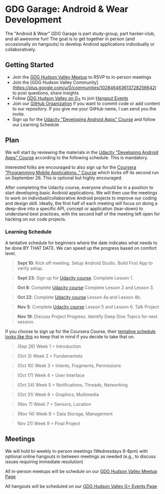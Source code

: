 GDG Garage: Android & Wear Development
======================================

The "Android & Wear" GDG Garage is part study-group, part hacker-club, and all awesome fun! The goal is to get together in person (and occasionally on hangouts) to develop Android applications individually or collaboratively.


Getting Started
---------------

 * Join the [GDG Hudson Valley Meetup](http://www.meetup.com/gdg-hudson-valley/) to RSVP to in-person meetings
 * Join the [GDG Hudson Valley Community] (https://plus.google.com/u/0/communities/102846463613728256642) to post questions, share insights
 * Follow [GDG Hudson Valley on G+](https://plus.google.com/u/0/b/116637480947982055865/116637480947982055865/posts) to join [Hangout Events](https://plus.google.com/u/0/b/116637480947982055865/events)
 * Join our [GitHub Organization](https://github.com/orgs/gdg-hudson-valley/teams/android-garage) if you want to commit code or add content to our repository. If you give me your GitHub name, I can send you the invite.
 * Sign up for the [Udacity "Developing Android Apps" Course](https://www.udacity.com/course/ud853) and follow our Learning Schedule


Plan
-----
We will start by reviewing the materials in the [Udacity "Developing Android Apps" Course](https://www.udacity.com/course/ud853) according to the following schedule. This is mandatory.

Interested folks are encouraged to also sign up for the [Coursera "Programming Mobile Applications.." Course](https://www.coursera.org/course/android) which kicks off its second run on September 26. This is optional but highly encouraged.

After completing the Udacity course, everyone should be in a position to start developing basic Android applications. We will then use the meetings to work on individual/collaborative Android projects to improve our coding and design skill. Ideally, the first half of each meeting will focus on doing a deep-dive into a specific API, concept or application (tear-down) to understand best practices, with the second half of the meeting left open for hacking on our code projects.

### Learning Schedule

A tentative schedule for beginners where the date indicates what needs to be done BY THAT DATE. 
We can speed up the progress based on comfort level.

  > **Sept 10**: Kick off meeting. Setup Android Studio. Build First App to verify setup.
  
  > **Sept 23**: Sign up for [Udacity course](https://www.udacity.com/course/ud853). Complete Lesson 1.
  
  > **Oct 8**: Complete [Udacity course](https://www.udacity.com/course/ud853) Complete Lesson 2 and Lesson 3. 
  
  > **Oct 22**: Complete [Udacity course](https://www.udacity.com/course/ud853) Lesson 4a and Lesson 4b.
  
  > **Nov 5**: Complete [Udacity course](https://www.udacity.com/course/ud853) Lesson 5 and Lesson 6. Talk Project
  
  > **Nov 19**: Discuss Project Progress. Identify Deep Dive Topics for next session.
  
If you choose to sign up for the Coursera Course, their [tentative schedule looks like this](https://class.coursera.org/android-001/wiki/syllabus) so keep that in mind if you decide to take that on.

  > (Sep 26) Week 1 = Introduction

  > (Oct 3) Week 2 = Fundamentals
  
  > (Oct 10) Week 3 = Intents, Fragments, Permissions
  
  > (Oct 17) Week 4 = User Interface
  
  > (Oct 24) Week 5 = Notifications, Threads, Networking
  
  > (Oct 31) Week 6 = Graphics, Multimedia
  
  > (Nov 7) Week 7 = Sensors, Location
  
  > (Nov 14) Week 8 = Data Storage, Management
  
  > Nov 21) Week 9 = Final Project




Meetings
--------
We will hold bi-weekly in-person meetings (Wednesdays 6-8pm) with optional online hangouts in between meetings as needed (e.g., to discuss issues requiring immediate resolution)

All in-person meetups will be schedule on our [GDG Hudson Valley Meetup Page](http://www.meetup.com/gdg-hudson-valley/)

All hangouts will be scheduled on our [GDG Hudson Valley G+ Events Page](https://plus.google.com/b/116637480947982055865/events)
